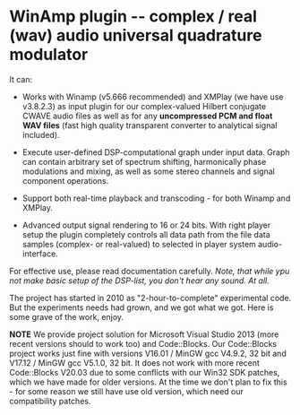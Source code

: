 # WinAmp plugin -- complex / real (wav) audio universal quadrature modulator

It can:

* Works with Winamp (v5.666 recommended) and XMPlay (we have use v3.8.2.3)
as input plugin for our complex-valued Hilbert conjugate CWAVE audio files
as well as for any **uncompressed PCM and float WAV files** (fast high
quality transparent converter to analytical signal included).

* Execute user-defined DSP-computational graph under input data. Graph
can contain arbitrary set of spectrum shifting, harmonically phase modulations
and mixing, as well as some stereo channels and signal component operations.

* Support both real-time playback and transcoding - for both Winamp and XMPlay.

* Advanced output signal rendering to 16 or 24 bits. With right player
setup the plugin completely controls all data path from the file data samples
(complex- or real-valued) to selected in player system audio-interface.

For effective use, please read documentation carefully. _Note, that while ypu
not make basic setup of the DSP-list, you don't hear any sound. At all._

The project has started in 2010 as "2-hour-to-complete" experimental code.
But the experiments needs had grown, and we got what we got. Here is
some grave of the work, enjoy.

**NOTE** We provide project solution for Microsoft Visual Studio 2013
(more recent versions should to work too) and Code::Blocks. Our Code::Blocks
project works just fine with versions V16.01 / MinGW gcc V4.9.2, 32 bit and
V17.12 / MinGW gcc V5.1.0, 32 bit. It does not work with more recent
Code::Blocks V20.03 due to some conflicts with our Win32 SDK patches,
which we have made for older versions. At the time we don't plan to fix
this - for some reason we still have use old version, which need our
compatibility patches.
